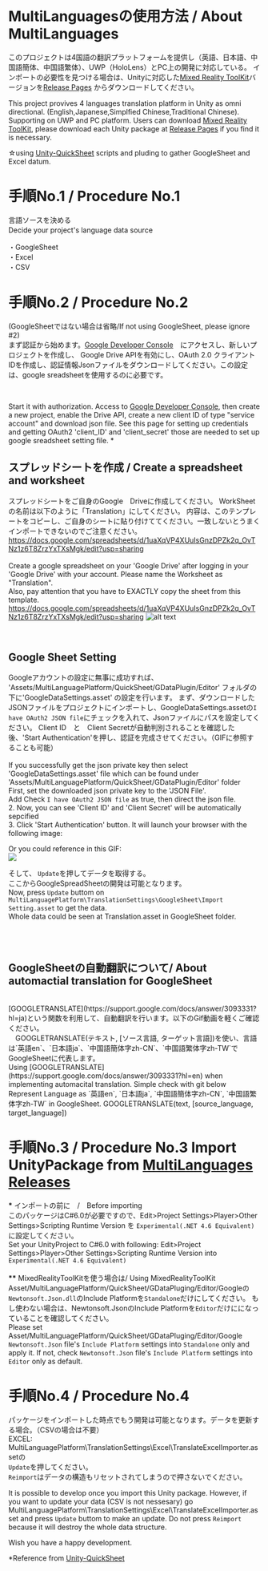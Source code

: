 # MultiLanguagesの使用方法 / About MultiLanguages


このプロジェクトは4国語の翻訳プラットフォームを提供し（英語、日本語、中国語簡体、中国語繁体）、UWP（HoloLens）とPC上の開発に対応している。
インポートの必要性を見つける場合は、Unityに対応した[Mixed Reality ToolKit](https://github.com/adam-p/markdown-here/wiki/Markdown-Cheatsheet)バージョンを[Release Pages](https://github.com/Microsoft/MixedRealityToolkit-Unity/releases) からダウンロードしてください。
<br>

This project provives 4 languages translation platform in Unity as omni directional. (English,Japanese,Simplfied Chinese,Traditional Chinese). Supporting on UWP and PC platform. Users can download [Mixed Reality ToolKit](https://github.com/adam-p/markdown-here/wiki/Markdown-Cheatsheet), please download each Unity package at [Release Pages](https://github.com/Microsoft/MixedRealityToolkit-Unity/releases) if you find it is necessary.

☆using [Unity-QuickSheet](https://github.com/kimsama/Unity-QuickSheet) scripts and pluding to gather GoogleSheet and Excel datum.



# 手順No.1 / Procedure No.1
言語ソースを決める <br>
Decide your project's language data source　<br>

・GoogleSheet　<br>
・Excel　<br>
・CSV　<br>

# 手順No.2 / Procedure No.2
(GoogleSheetではない場合は省略/If not using GoogleSheet, please ignore #2)
<br>
まず認証から始めます。[Google Developer Console](https://console.developers.google.com/apis/dashboard?project=test20181110-1541853844271&duration=PT1H)　にアクセスし、新しいプロジェクトを作成し、
Google Drive APIを有効にし、OAuth 2.0 クライアント IDを作成し、認証情報Jsonファイルをダウンロードしてください。この設定は、google sreadsheetを使用するのに必要です。

<br>

Start it with authorization. Access to [Google Developer Console](https://console.developers.google.com/apis/dashboard?project=test20181110-1541853844271&duration=PT1H), then create
a new project, enable the Drive API, create a new client ID of type "service account" and download json file.
See this page for setting up credentials and getting OAuth2 'client_ID' and 'client_secret' those are needed to set up google sreadsheet setting file. *

## スプレッドシートを作成 / Create a spreadsheet and worksheet
スプレッドシートをご自身のGoogle　Driveに作成してください。
WorkSheetの名前は以下のように「Translation」にしてください。
内容は、このテンプレートをコピーし、ご自身のシートに貼り付けててください。一致しないとうまくインポートできないのでご注意ください。
https://docs.google.com/spreadsheets/d/1uaXqVP4XUuIsGnzDPZk2q_OvTNz1z6T8ZrzYxTXsMgk/edit?usp=sharing
<br><br>
Create a google spreadsheet on your 'Google Drive' after logging in your 'Google Drive' with your account.
Please name the Worksheet as "Translation". <br>
Also, pay attention that you have to EXACTLY copy the sheet from this template.
https://docs.google.com/spreadsheets/d/1uaXqVP4XUuIsGnzDPZk2q_OvTNz1z6T8ZrzYxTXsMgk/edit?usp=sharing
![alt text](https://i.gyazo.com/11d35db6a7cd912eaaef546ccf038732.png)


<br>


## Google Sheet Setting
Googleアカウントの設定に無事に成功すれば、 'Assets/MultiLanguagePlatform/QuickSheet/GDataPlugin/Editor' フォルダの下に'GoogleDataSettings.asset' の設定を行います。
まず、ダウンロードしたJSONファイルをプロジェクトにインポートし、GoogleDataSettings.assetの`I have OAuth2 JSON file`にチェックを入れて、Jsonファイルにパスを設定してください。
Client ID　と　Client Secretが自動判別されることを確認した後、'Start Authentication'を押し、認証を完成させてください。（GIFに参照することも可能）
<br><br>
If you successfully get the json private key then select 'GoogleDataSettings.asset' file which can be found under 'Assets/MultiLanguagePlatform/QuickSheet/GDataPlugin/Editor' folder <br>
First, set the downloaded json private key to the 'JSON File'.  <br>
Add Check `I have OAuth2 JSON file` as true, then direct the json file. <br>
2. Now, you can see 'Client ID' and 'Client Secret' will be automatically sepcified <br>
3. Click 'Start Authentication' button. It will launch your browser with the following image: <br>

Or you could reference in this GIF: <br>
![](https://i.gyazo.com/24a0d910bf760cc88be11f83ceccea22.gif?_ga=2.165977085.271426080.1545019028-698536499.1488878597)

そして、 `Update`を押してデータを取得する。<br>
ここからGoogleSpreadSheetの開発は可能となります。 <br>
Now, press `Update` buttom on `MultiLanguagePlatform\TranslationSettings\GoogleSheet\Import Setting.asset` to get the data. <br>
Whole data could be seen at Translation.asset in GoogleSheet folder. <br>

<br>
<br>


## GoogleSheetの自動翻訳について/ About automactial translation for GoogleSheet
<br>
[GOOGLETRANSLATE](https://support.google.com/docs/answer/3093331?hl=ja)という関数を利用して、自動翻訳を行います。以下のGif動画を軽くご確認ください。<br>　GOOGLETRANSLATE(テキスト, [ソース言語, ターゲット言語])を使い、言語は`英語en`、`日本語ja`、`中国語簡体字zh-CN`、`中国語繁体字zh-TW`でGoogleSheetに代表します。
<br>
Using [GOOGLETRANSLATE](https://support.google.com/docs/answer/3093331?hl=en) when implementing automacital translation. Simple check with git below<br>
Represent Language as `英語en`, `日本語ja`, `中国語簡体字zh-CN`, `中国語繁体字zh-TW` in GoogleSheet.
GOOGLETRANSLATE(text, [source_language, target_language])

[](https://gyazo.com/78d52609b520c383e3a22776dcb29d1d)


# 手順No.3 / Procedure No.3 Import UnityPackage from [MultiLanguages Releases](https://github.com/cindychen0204/MultiLanguages/releases)

<b>*</b> インポートの前に　/　Before importing <br>
このパッケージはC#6.0が必要ですので、Edit>Project Settings>Player>Other Settings>Scripting Runtime Version を `Experimental(.NET 4.6 Equivalent) `に設定してください。<br>
Set your UnityProject to C#6.0 with following: Edit>Project Settings>Player>Other Settings>Scripting Runtime Version into `Experimental(.NET 4.6 Equivalent) `
<br> <br>
<b>**</b> MixedRealityToolKitを使う場合は/ Using MixedRealityToolKit
Asset/MultiLanguagePlatform/QuickSheet/GDataPluging/Editor/Googleの`Newtonsoft.Json.dll`のInclude Platformを`Standalone`だけにしてください。
もし使わない場合は、Newtonsoft.JsonのInclude Platformを`Editor`だけにになっていることを確認してください。<br>
Please set Asset/MultiLanguagePlatform/QuickSheet/GDataPluging/Editor/Google `Newtonsoft.Json` file's `Include Platform` settings into `Standalone` only and apply it.
If not, check `Newtonsoft.Json` file's `Include Platform` settings into `Editor` only as default.
<br>




# 手順No.4 / Procedure No.4
パッケージをインポートした時点でもう開発は可能となります。データを更新する場合。（CSVの場合は不要） <br>
EXCEL:  MultiLanguagePlatform\TranslationSettings\Excel\TranslateExcelImporter.assetの <br>
`Update`を押してください。<br>
`Reimport`はデータの構造もリセットされてしまうので押さないでください。 <br>

It is possible to develop once you import this Unity package.
However, if you want to update your data (CSV is not nessesary)
go MultiLanguagePlatform\TranslationSettings\Excel\TranslateExcelImporter.asset
and press `Update` buttom to make an update.
Do not press `Reimport` because it will destroy the whole data structure.


Wish you have a happy development.

*Reference from [Unity-QuickSheet](https://github.com/kimsama/Unity-QuickSheet)
